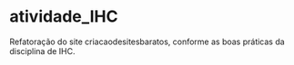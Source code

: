 # atividade_IHC
Refatoração do site criacaodesitesbaratos, conforme as boas práticas da disciplina de IHC.
